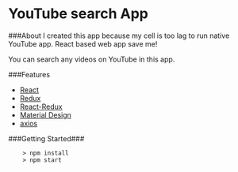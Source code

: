 # YouTube search App

###About
I created this app because my cell is too lag to run native YouTube app.
React based web app save me!

You can search any videos on YouTube in this app.

###Features
* [React](https://github.com/facebook/react)
* [Redux](https://github.com/reactjs/redux)
* [React-Redux](https://github.com/reactjs/react-redux)
* [Material Design](http://www.material-ui.com/)
* [axios](https://github.com/mzabriskie/axios)

###Getting Started###
```
	> npm install
	> npm start
```
